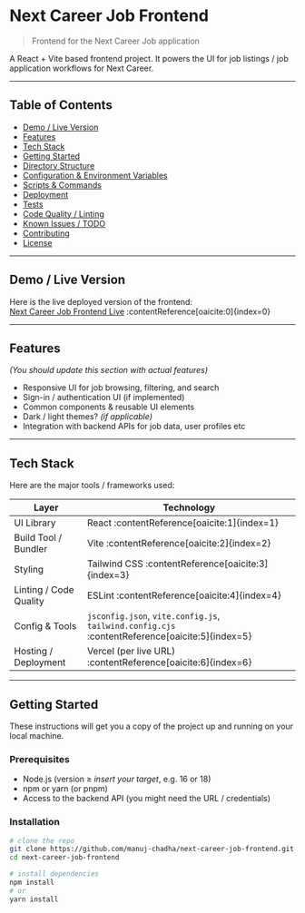 # Next Career Job Frontend

> Frontend for the Next Career Job application

A React + Vite based frontend project. It powers the UI for job listings / job application workflows for Next Career.

---

## Table of Contents

- [Demo / Live Version](#demo--live-version)  
- [Features](#features)  
- [Tech Stack](#tech-stack)  
- [Getting Started](#getting-started)  
- [Directory Structure](#directory-structure)  
- [Configuration & Environment Variables](#configuration--environment-variables)  
- [Scripts & Commands](#scripts--commands)  
- [Deployment](#deployment)  
- [Tests](#tests)  
- [Code Quality / Linting](#code-quality--linting)  
- [Known Issues / TODO](#known-issues--todo)  
- [Contributing](#contributing)  
- [License](#license)  

---

## Demo / Live Version

Here is the live deployed version of the frontend:  
[Next Career Job Frontend Live](https://next-career-ten.vercel.app) :contentReference[oaicite:0]{index=0}

---

## Features

_(You should update this section with actual features)_

- Responsive UI for job browsing, filtering, and search  
- Sign-in / authentication UI (if implemented)  
- Common components & reusable UI elements  
- Dark / light themes? _(if applicable)_  
- Integration with backend APIs for job data, user profiles etc

---

## Tech Stack

Here are the major tools / frameworks used:

| Layer | Technology |
|---|---|
| UI Library | React :contentReference[oaicite:1]{index=1} |
| Build Tool / Bundler | Vite :contentReference[oaicite:2]{index=2} |
| Styling | Tailwind CSS :contentReference[oaicite:3]{index=3} |
| Linting / Code Quality | ESLint :contentReference[oaicite:4]{index=4} |
| Config & Tools | `jsconfig.json`, `vite.config.js`, `tailwind.config.cjs` :contentReference[oaicite:5]{index=5} |
| Hosting / Deployment | Vercel (per live URL) :contentReference[oaicite:6]{index=6} |

---

## Getting Started

These instructions will get you a copy of the project up and running on your local machine.

### Prerequisites

- Node.js (version ≥ *insert your target*, e.g. 16 or 18)  
- npm or yarn (or pnpm)  
- Access to the backend API (you might need the URL / credentials)  

### Installation

```bash
# clone the repo
git clone https://github.com/manuj-chadha/next-career-job-frontend.git
cd next-career-job-frontend

# install dependencies
npm install
# or
yarn install
